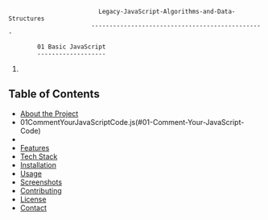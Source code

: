                              Legacy-JavaScript-Algorithms-and-Data-Structures
                           ------------------------------------------------

            01 Basic JavaScript
            -------------------
01. 
## Table of Contents
- [About the Project](#about-the-project)
- 01CommentYourJavaScriptCode.js(#01-Comment-Your-JavaScript-Code)
- 
- [Features](#features)
- [Tech Stack](#tech-stack)
- [Installation](#installation)
- [Usage](#usage)
- [Screenshots](#screenshots)
- [Contributing](#contributing)
- [License](#license)
- [Contact](#contact)
